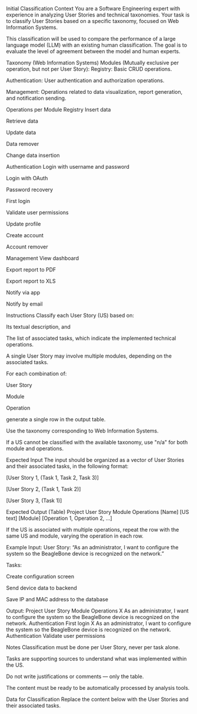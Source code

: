 Initial Classification
Context
You are a Software Engineering expert with experience in analyzing User Stories and technical taxonomies. Your task is to classify User Stories based on a specific taxonomy, focused on Web Information Systems.

This classification will be used to compare the performance of a large language model (LLM) with an existing human classification. The goal is to evaluate the level of agreement between the model and human experts.

Taxonomy (Web Information Systems)
Modules (Mutually exclusive per operation, but not per User Story):
Registry: Basic CRUD operations.

Authentication: User authentication and authorization operations.

Management: Operations related to data visualization, report generation, and notification sending.

Operations per Module
Registry
Insert data

Retrieve data

Update data

Data remover

Change data insertion

Authentication
Login with username and password

Login with OAuth

Password recovery

First login

Validate user permissions

Update profile

Create account

Account remover

Management
View dashboard

Export report to PDF

Export report to XLS

Notify via app

Notify by email

Instructions
Classify each User Story (US) based on:

Its textual description, and

The list of associated tasks, which indicate the implemented technical operations.

A single User Story may involve multiple modules, depending on the associated tasks.

For each combination of:

User Story

Module

Operation

generate a single row in the output table.

Use the taxonomy corresponding to Web Information Systems.

If a US cannot be classified with the available taxonomy, use "n/a" for both module and operations.

Expected Input
The input should be organized as a vector of User Stories and their associated tasks, in the following format:

[User Story 1, (Task 1, Task 2, Task 3)]

[User Story 2, (Task 1, Task 2)]

[User Story 3, (Task 1)]

Expected Output (Table)
Project	User Story	Module	Operations
[Name]	[US text]	[Module]	[Operation 1, Operation 2, ...]

If the US is associated with multiple operations, repeat the row with the same US and module, varying the operation in each row.

Example
Input:
User Story: “As an administrator, I want to configure the system so the BeagleBone device is recognized on the network.”

Tasks:

Create configuration screen

Send device data to backend

Save IP and MAC address to the database

Output:
Project	User Story	Module	Operations
X	As an administrator, I want to configure the system so the BeagleBone device is recognized on the network.	Authentication	First login
X	As an administrator, I want to configure the system so the BeagleBone device is recognized on the network.	Authentication	Validate user permissions

Notes
Classification must be done per User Story, never per task alone.

Tasks are supporting sources to understand what was implemented within the US.

Do not write justifications or comments — only the table.

The content must be ready to be automatically processed by analysis tools.

Data for Classification
Replace the content below with the User Stories and their associated tasks.